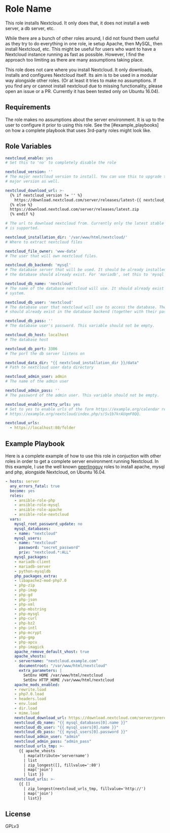 Role Name
=========

This role installs Nextcloud. It only does that, it does not install a web server, a db server, etc.

While there are a bunch of other roles around, I did not found them useful as they try to do everything in one role, ie setup Apache, then MySQL, then install Nextcloud, etc. This might be useful for users who want to have a Nextcloud instance running as fast as possible. However, I find the approach too limiting as there are many assumptions taking place. 

This role does not care where you install Nextcloud. It only downloads, installs and configures Nextcloud itself. Its aim is to be used in a modular way alongside other roles. (Or at least it tries to make no assumptions. If you find any or cannot install nextcloud due to missing functionality, please open an issue or a PR. Currently it has been tested only on Ubuntu 16.04).

Requirements
------------

The role makes no assumptions about the server environment. It is up to the user to configure it prior to using this role. See the [#example_playbooks] on how a complete playbook that uses 3rd-party roles might look like.

Role Variables
--------------

```yaml
nextcloud_enable: yes
# Set this to 'no' to completely disable the role

nextcloud_version: ''
# The major nextcloud version to install. You can use this to upgrade to a new
# major version as well.

nextcloud_download_url: >-
  {% if nextcloud_version != '' %}
    https://download.nextcloud.com/server/releases/latest-{{ nextcloud_version }}.zip
  {% else %}
  https://download.nextcloud.com/server/releases/latest.zip
  {% endif %}

# The url to download nextcloud from. Currently only the latest stable version
# is supported.

nextcloud_installation_dir: '/var/www/html/nextcloud/'
# Where to extract nextcloud files

nextcloud_file_owner: 'www-data'
# The user that will own nextcloud files.

nextcloud_db_backend: 'mysql'
# The database server that will be used. It should be already installed and
# the database should already exist. For 'mariadb', set this to 'mysql'.

nextcloud_db_name: 'nextcloud'
# The name of the database nextcloud will use. It should already exist on the
# system.

nextcloud_db_user: 'nextcloud'
# The database user that nextcloud will use to access the database. The user
# should already exist in the database backend (together with their password).

nextcloud_db_pass: ''
# The database user's password. This variable should not be empty.

nextcloud_db_host: localhost
# The database host

nextcloud_db_port: 3306
# The port the db server listens on

nextcloud_data_dir: "{{ nextcloud_installation_dir }}/data"
# Path to nextcloud user data directory

nextcloud_admin_user: admin
# The name of the admin user

nextcloud_admin_pass: ''
# The password of the admin user. This variable should not be empty.

nextcloud_enable_pretty_urls: yes
# Set to yes to enable urls of the form https://example.org/calendar replacing
# https://example.org/nextcloud/index.php/s/Sv1b7krAUqmF8QQ.

nextcloud_urls:
  - https://localhost:80/folder
```

Example Playbook
----------------

Here is a complete example of how to use this role in conjuction with other roles in order to get a complete server environment running Nextcloud. In this example, I use the well known [geerlingguy](https://github.com/geerlingguy/) roles to install apache, mysql and php, alongside Nextcloud, on Ubuntu 16.04.

```yaml
- hosts: server
  any_errors_fatal: true
  become: yes
  roles:
    - ansible-role-php
    - ansible-role-mysql
    - ansible-role-apache
    - ansible-role-nextcloud
  vars:
    mysql_root_password_update: no
    mysql_databases:
    - name: "nextcloud"
    mysql_users:
    - name: "nextcloud"
      password: "secret_password"
      priv: "nextcloud.*:ALL"
    mysql_packages:
    - mariadb-client
    - mariadb-server
    - python-mysqldb
    php_packages_extra:
    - libapache2-mod-php7.0
    - php-zip
    - php-imap
    - php-gd
    - php-json
    - php-xml
    - php-mbstring
    - php-mysql
    - php-curl
    - php-bz2
    - php-intl
    - php-mcrypt
    - php-gmp
    - php-apcu
    - php-imagick
    apache_remove_default_vhost: true
    apache_vhosts:
    - servername: "nextcloud.example.com"
      documentroot: "/var/www/html/nextcloud"
      extra_parameters: |
        SetEnv HOME /var/www/html/nextcloud
        SetEnv HTTP_HOME /var/www/html/nextcloud
    apache_mods_enabled:
    - rewrite.load
    - php7.0.load
    - headers.load
    - env.load
    - dir.load
    - mime.load
    nextcloud_download_url: https://download.nextcloud.com/server/prereleases/nextcloud-13.0.0RC2.zip
    nextcloud_db_name: "{{ mysql_databases[0].name }}"
    nextcloud_db_user: "{{ mysql_users[0].name }}"
    nextcloud_db_pass: "{{ mysql_users[0].password }}"
    nextcloud_admin_user: "admin"
    nextcloud_admin_pass: "admin_pass"
    nextcloud_urls_tmp: >-
      {{ apache_vhosts
        | map(attribute='servername')
        | list
        | zip_longest([], fillvalue=':80')
        | map('join')
        | list }}
    nextcloud_urls: >-
      {{ []
        | zip_longest(nextcloud_urls_tmp, fillvalue='http://')
        | map('join')
        | list}}
```

License
-------

GPLv3
